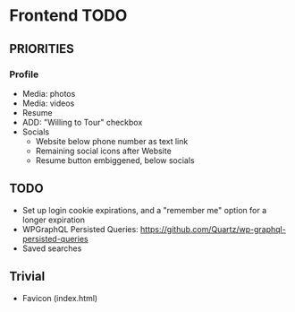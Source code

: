# Frontend TODO

## PRIORITIES

### Profile

- Media: photos
- Media: videos
- Resume
- ADD: "Willing to Tour" checkbox
- Socials
  - Website below phone number as text link
  - Remaining social icons after Website
  - Resume button embiggened, below socials

## TODO

- Set up login cookie expirations, and a "remember me" option for a longer expiration
- WPGraphQL Persisted Queries: <https://github.com/Quartz/wp-graphql-persisted-queries>
- Saved searches

## Trivial

- Favicon (index.html)
